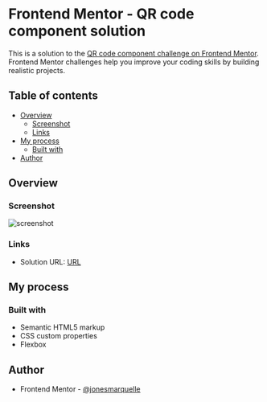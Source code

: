 # Frontend Mentor - QR code component solution

This is a solution to the [QR code component challenge on Frontend Mentor](https://www.frontendmentor.io/challenges/qr-code-component-iux_sIO_H). Frontend Mentor challenges help you improve your coding skills by building realistic projects. 

## Table of contents

- [Overview](#overview)
  - [Screenshot](#screenshot)
  - [Links](#links)
- [My process](#my-process)
  - [Built with](#built-with)
- [Author](#author)

## Overview

### Screenshot

![screenshot](https://github.com/jonesmarquelle/frontendmentor-io-solutions/assets/30931839/b357c5b6-c64a-4102-8825-b0dee8e74bee)

### Links

- Solution URL: [URL](https://jonesmarquelle.github.io/fm-solutions/qr-code-component-main/index.html)

## My process

### Built with

- Semantic HTML5 markup
- CSS custom properties
- Flexbox

## Author

- Frontend Mentor - [@jonesmarquelle](https://www.frontendmentor.io/profile/jonesmarquelle)
